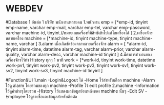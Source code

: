 # WEBDEV

#Database 1 อันต่อ 1 บริษัท พนักงานหลายคน
1.พนักงาน
emp = [*emp-id,                         tinyint
        emp-name,                       varchar
        emp-mail,                       varchar
        emp-tel,                        varchar
        emp-password,                   varchar
        machine-id,                     tinyint //หมายเลขเครื่องที่มีสิทธิเข้าไปแก้ไขเครื่องได้
    ]
2.เครื่องจักรหลายเครื่อง
machine = [*machine-id,                 tinyint
            machine-type,               tinyint
            machine-name,               varchar
            ]
3.alarm เมื่อเกิดขัดข้องจากหลายเครื่องจักร
alarm = [  *alarm-id,                   tinyint
            alarm-time,                 datetime
            alarm-tag,                  varchar
            alarm-prior,                varchar
            alarm-quality,              varchar
            alarm-desc,                 varchar
            machine-id                  tinyint
            ]
4.มีค่าการทำงานของเครื่องจักรไว้ทำ History ทุกๆ 1 นาที
work = [*work-id,                       tinyint
        work-time,                      datetime
        work-pv1,                       tinyint
        work-pv2,                       tinyint
        work-pv3,                       tinyint
        work-sv1,                       tinyint
        work-sv2,                       tinyint
        work-sv3,                       tinyint
        machine-id                      tinyint
        ] 

#Function&UI
1.main
    -Login&Logout ได้
    -Home ไว้สำหรับเลือก machine
    -Alarm ไว้ดู alarm โดยรวมของทุก machine
    -Profile ไว้ edit profile
2.machine
    -Information ไว้ดูค่าต่างๆโดยรวม
    -History ไว้แสดงผลข้อมูลย้อนหลังของ machine นั้นๆ
    -Edit SV
    -Employee ไว้ดูรายชื่อและข้อมูลสำหรับติดต่อ